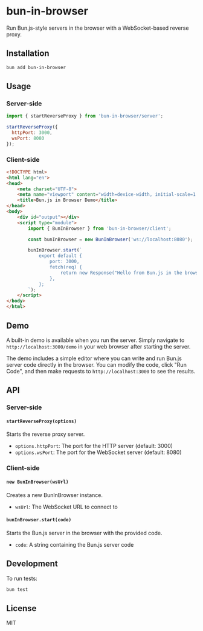 # bun-in-browser

Run Bun.js-style servers in the browser with a WebSocket-based reverse proxy.

## Installation

```bash
bun add bun-in-browser
```

## Usage

### Server-side

```javascript
import { startReverseProxy } from 'bun-in-browser/server';

startReverseProxy({
  httpPort: 3000,
  wsPort: 8080
});
```

### Client-side

```html
<!DOCTYPE html>
<html lang="en">
<head>
    <meta charset="UTF-8">
    <meta name="viewport" content="width=device-width, initial-scale=1.0">
    <title>Bun.js in Browser Demo</title>
</head>
<body>
    <div id="output"></div>
    <script type="module">
        import { BunInBrowser } from 'bun-in-browser/client';

        const bunInBrowser = new BunInBrowser('ws://localhost:8080');

        bunInBrowser.start(`
            export default {
                port: 3000,
                fetch(req) {
                    return new Response("Hello from Bun.js in the browser!");
                },
            };
        `);
    </script>
</body>
</html>
```

## Demo

A built-in demo is available when you run the server. Simply navigate to `http://localhost:3000/demo` in your web browser after starting the server.

The demo includes a simple editor where you can write and run Bun.js server code directly in the browser. You can modify the code, click "Run Code", and then make requests to `http://localhost:3000` to see the results.

## API

### Server-side

#### `startReverseProxy(options)`

Starts the reverse proxy server.

- `options.httpPort`: The port for the HTTP server (default: 3000)
- `options.wsPort`: The port for the WebSocket server (default: 8080)

### Client-side

#### `new BunInBrowser(wsUrl)`

Creates a new BunInBrowser instance.

- `wsUrl`: The WebSocket URL to connect to

#### `bunInBrowser.start(code)`

Starts the Bun.js server in the browser with the provided code.

- `code`: A string containing the Bun.js server code

## Development

To run tests:

```bash
bun test
```

## License

MIT
